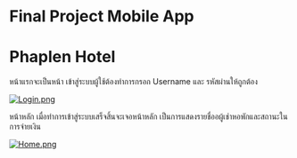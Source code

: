 # Final Project Mobile App
# Phaplen Hotel  


หน้าแรกจะเป็นหน้า เข้าสู่ระบบผู้ใช้ต้องทำการกรอก Username และ รหัสผ่านให้ถูกต้อง

[![Login.png](https://i.postimg.cc/k4KXRfXk/Login.png)](https://postimg.cc/G831ZPDQ)

หน้าหลัก เมื่อทำการเข้าสู่ระบบเสร็จสิ้นจะเจอหน้าหลัก 
เป็นการแสดงรายชื่ออผู้เช่าหอพักและสถานะในการจ่ายเงิน

[![Home.png](https://i.postimg.cc/WzSV0KRf/Home.png)](https://postimg.cc/RJ32BgZc)



